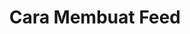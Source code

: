 ---
title: Cara Membuat Feed
layout: home
nav_order: 2
parent: Feed
grand_parent: Pengaturan dan Fitur
permalink: /membuat-feed
---